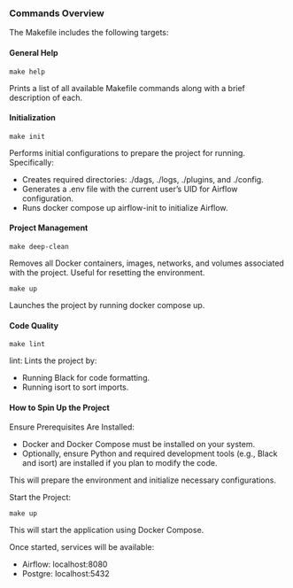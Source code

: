 ### Commands Overview

The Makefile includes the following targets:

#### General Help

```shell
make help
```

Prints a list of all available Makefile commands along with a brief description of each.


#### Initialization

```shell
make init
```

Performs initial configurations to prepare the project for running. Specifically:

* Creates required directories: ./dags, ./logs, ./plugins, and ./config.
* Generates a .env file with the current user’s UID for Airflow configuration.
* Runs docker compose up airflow-init to initialize Airflow.

#### Project Management

```shell
make deep-clean
```

Removes all Docker containers, images, networks, and volumes associated with the project. Useful for resetting the environment.

```shell
make up
```

Launches the project by running docker compose up.

#### Code Quality

```shell
make lint
```

lint: Lints the project by:

* Running Black for code formatting.
* Running isort to sort imports.

#### How to Spin Up the Project

Ensure Prerequisites Are Installed:

* Docker and Docker Compose must be installed on your system.
* Optionally, ensure Python and required development tools (e.g., Black and isort) are installed if you plan to modify the code.

This will prepare the environment and initialize necessary configurations.

Start the Project:

```shell
make up
```

This will start the application using Docker Compose.

Once started, services will be available: 

* Airflow: localhost:8080
* Postgre: localhost:5432
